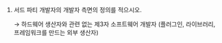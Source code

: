 1. 서드 파티 개발자의 개발자 측면의 정의를 적으시오.

   → 하드웨어 생산자와 관련 없는 제3자 소프트웨어 개발자 (플러그인, 라이브러리, 프레임워크를 만드는 외부 생산자)
